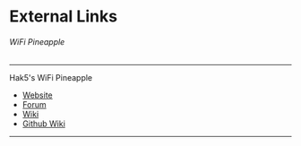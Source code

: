 # External Links
###### WiFi Pineapple

--------
Hak5's WiFi Pineapple
- [Website](https://www.wifipineapple.com/)
- [Forum](https://forums.hak5.org/forum/64-wifi-pineapple/)
- [Wiki](https://wifipineapple.github.io/wifipineapple-wiki//#!index.md)
- [Github Wiki](https://github.com/hak5darren/wifipineapple-wiki)
--------
